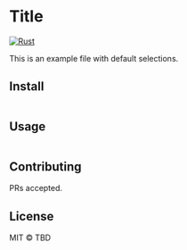 # Title

[![Rust](https://github.com/g59/.59-rust/workflows/Rust/badge.svg)](https://github.com/g59/.59-rust/actions?query=workflow%3ARust)

This is an example file with default selections.

## Install

```

```

## Usage

```

```

## Contributing

PRs accepted.

## License

MIT © TBD
